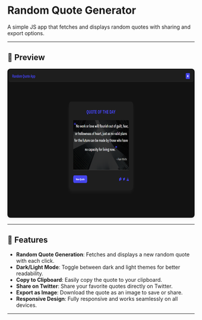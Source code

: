<h1>
  Random Quote Generator
</h1>

A simple JS app that fetches and displays random quotes with sharing and export options.

---

## 📸 Preview

<div align="center">
  <img alt="Random Quote Generator SS" src="./SS_Random-Quote-Generator.png"
  width="100%" height="400" style="border-radius: 8px; box-shadow: 0 2px 8px rgba(0,0,0,0.1);">
</div>

---

## 🚀 Features

- **Random Quote Generation**: Fetches and displays a new random quote with each click.
- **Dark/Light Mode**: Toggle between dark and light themes for better readability.
- **Copy to Clipboard**: Easily copy the quote to your clipboard.
- **Share on Twitter**: Share your favorite quotes directly on Twitter.
- **Export as Image**: Download the quote as an image to save or share.
- **Responsive Design**: Fully responsive and works seamlessly on all devices.

---
